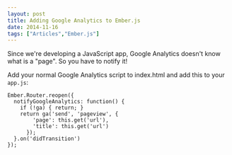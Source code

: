 ```yaml
---
layout: post
title: Adding Google Analytics to Ember.js
date: 2014-11-16
tags: ["Articles","Ember.js"]
---
```


Since we're developing a JavaScript app, Google Analytics doesn't know what is a "page". So you have to notify it!

Add your normal Google Analytics script to index.html and add this to your `app.js`:

    Ember.Router.reopen({
      notifyGoogleAnalytics: function() {
        if (!ga) { return; }
        return ga('send', 'pageview', {
            'page': this.get('url'),
            'title': this.get('url')
          });
      }.on('didTransition')
    });
    